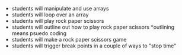 * students will manipulate and use arrays
* students will loop over an array
* students will play rock paper scissors
* students will outline out how to play rock paper scissors
	*outlining means psuedo coding
* students will make a rock paper scissors game
* students will trigger break points in a couple of ways to "stop time"